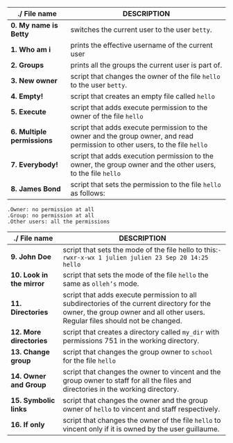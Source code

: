 |./ File name|DESCRIPTION      |
|------------|------------|
|**0. My name is Betty**|switches the current user to the user `betty`.|
|**1. Who am i**|prints the effective username of the current user|
|**2. Groups**|prints all the groups the current user is part of.|
|**3. New owner**|script that changes the owner of the file `hello` to the user `betty`.|
|**4. Empty!**|script that creates an empty file called `hello`|
|**5. Execute**|script that adds execute permission to the owner of the file `hello`|
|**6. Multiple permissions**|script that adds execute permission to the owner and the group owner, and read permission to other users, to the file `hello`|
|**7. Everybody!**|script that adds execution permission to the owner, the group owner and the other users, to the file `hello`|
|**8. James Bond**|script that sets the permission to the file `hello` as follows:|

    .Owner: no permission at all
    .Group: no permission at all
    .Other users: all the permissions
|./ File name|DESCRIPTION|
|------------|------------| 
|**9. John Doe**|script that sets the mode of the file hello to this:`-rwxr-x-wx 1 julien julien 23 Sep 20 14:25 hello`|
|**10. Look in the mirror**|script that sets the mode of the file `hello` the same as `olleh’s` mode.|
|**11. Directories**|script that adds execute permission to all subdirectories of the current directory for the owner, the group owner and all other users. Regular files should not be changed.|
|**12. More directories**|script that creates a directory called `my_dir` with permissions 751 in the working directory.|
|**13. Change group**|script that changes the group owner to `school` for the file `hello`|
|**14. Owner and Group**|script that changes the owner to vincent and the group owner to staff for all the files and directories in the working directory.|
|**15. Symbolic links**|script that changes the owner and the group owner of `hello` to vincent and staff respectively.|
|**16. If only**|script that changes the owner of the file `hello` to vincent only if it is owned by the user guillaume.|



